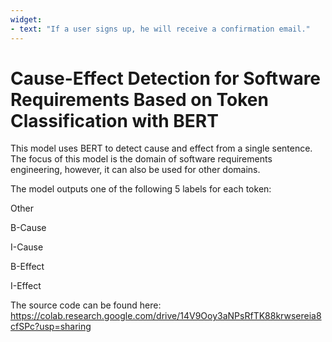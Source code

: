 ```yaml
---
widget:
- text: "If a user signs up, he will receive a confirmation email."
---
```


# Cause-Effect Detection for Software Requirements Based on Token Classification with BERT

This model uses BERT to detect cause and effect from a single sentence. The focus of this model is the domain of software requirements engineering, however, it can also be used for other domains.

The model outputs one of the following 5 labels for each token:

Other

B-Cause

I-Cause

B-Effect

I-Effect

The source code can be found here: https://colab.research.google.com/drive/14V9Ooy3aNPsRfTK88krwsereia8cfSPc?usp=sharing